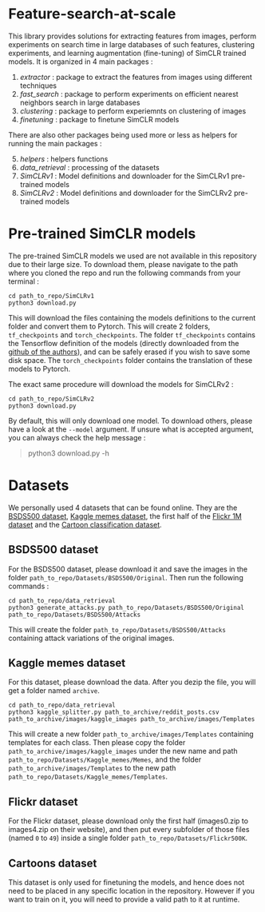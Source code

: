 # Feature-search-at-scale

This library provides solutions for extracting features from images, perform experiments on search time in large databases of such features, clustering experiments, and learning augmentation (fine-tuning) of SimCLR trained models. It is organized in 4 main packages :

1. *extractor* : package to extract the features from images using different techniques
2. *fast_search* : package to perform experiments on efficient nearest neighbors search in large databases
3. *clustering* : package to perform experiemnts on clustering of images
4. *finetuning* : package to finetune SimCLR models

There are also other packages being used more or less as helpers for running the main packages :

5. *helpers* : helpers functions
6. *data_retrieval* : processing of the datasets 
7. *SimCLRv1* : Model definitions and downloader for the SimCLRv1 pre-trained models
7. *SimCLRv2* : Model definitions and downloader for the SimCLRv2 pre-trained models

# Pre-trained SimCLR models 

The pre-trained SimCLR models we used are not available in this repository due to their large size. To download them, please navigate to the path where you cloned the repo and run the following commands from your terminal :

```
cd path_to_repo/SimCLRv1
python3 download.py 
```

This will download the files containing the models definitions to the current folder and convert them to Pytorch. This will create 2 folders, `tf_checkpoints` and `torch_checkpoints`. The folder `tf_checkpoints` contains the Tensorflow definition of the models (directly downloaded from the [github of the authors](https://github.com/google-research/simclr)), and can be safely erased if you wish to save some disk space. The `torch_checkpoints` folder contains the translation of these models to Pytorch.

The exact same procedure will download the models for SimCLRv2 : 

```
cd path_to_repo/SimCLRv2
python3 download.py 
```

By default, this will only download one model. To download others, please have a look at the `--model` argument. If unsure what is accepted argument, you can always check the help message :

> python3 download.py -h

# Datasets

We personally used 4 datasets that can be found online. They are the [BSDS500 dataset](https://www2.eecs.berkeley.edu/Research/Projects/CS/vision/grouping/resources.html), [Kaggle memes dataset](https://www.kaggle.com/datasets/gmorinan/most-viewed-memes-templates-of-2018), the first half of the [Flickr 1M dataset](https://press.liacs.nl/mirflickr/mirdownload.html) and the [Cartoon classification dataset](https://www.kaggle.com/datasets/volkandl/cartoon-classification). 

## BSDS500 dataset

For the BSDS500 dataset, please download it and save the images in the folder `path_to_repo/Datasets/BSDS500/Original`. Then run the following commands :

```
cd path_to_repo/data_retrieval
python3 generate_attacks.py path_to_repo/Datasets/BSDS500/Original path_to_repo/Datasets/BSDS500/Attacks
```

This will create the folder `path_to_repo/Datasets/BSDS500/Attacks` containing attack variations of the original images.

## Kaggle memes dataset

For this dataset, please download the data. After you dezip the file, you will get a folder named `archive`. 

```
cd path_to_repo/data_retrieval
python3 kaggle_splitter.py path_to_archive/reddit_posts.csv path_to_archive/images/kaggle_images path_to_archive/images/Templates
```

This will create a new folder `path_to_archive/images/Templates` containing templates for each class. Then please copy the folder `path_to_archive/images/kaggle_images` under the new name and path `path_to_repo/Datasets/Kaggle_memes/Memes`, and the folder `path_to_archive/images/Templates` to the new path `path_to_repo/Datasets/Kaggle_memes/Templates`.

## Flickr dataset

For the Flickr dataset, please download only the first half (images0.zip to images4.zip on their website), and then put every subfolder of those files (named `0` to `49`) inside a single folder `path_to_repo/Datasets/Flickr500K`.

## Cartoons dataset

This dataset is only used for finetuning the models, and hence does not need to be placed in any specific location in the repository. However if you want to train on it, you will need to provide a valid path to it at runtime.